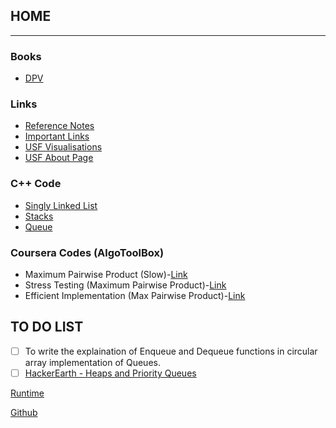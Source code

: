 ## HOME

------------------------------------------------------------------------------------------------------------------------------------------
### Books
* [DPV](https://www.dropbox.com/s/s57h5thslvrj80i/DPV.pdf?dl=0)



### Links
* [Reference Notes](refnotes.md)
* [Important Links](implinks.md)
* [USF Visualisations](http://www.cs.usfca.edu/~galles/visualization/Algorithms.html)
* [USF About Page](http://www.cs.usfca.edu/~galles/visualization/about.html)

### C++ Code
* [Singly Linked List](sll.md)
* [Stacks](stack.md)
* [Queue](queue.md)

### Coursera Codes (AlgoToolBox)
* Maximum Pairwise Product (Slow)-[Link](MaxPairwideProduct.md)
* Stress Testing (Maximum Pairwise Product)-[Link](stress_test.md)
* Efficient Implementation (Max Pairwise Product)-[Link](eff_imp_MPWP.md)


## TO DO LIST
- [ ] To write the explaination of Enqueue and Dequeue functions in circular array implementation of Queues.
- [ ] [HackerEarth - Heaps and Priority Queues](https://www.hackerearth.com/practice/notes/heaps-and-priority-queues/)

[Runtime](adist98.github.io/runtime.PNG)

[Github](https://github.com/adist98)
